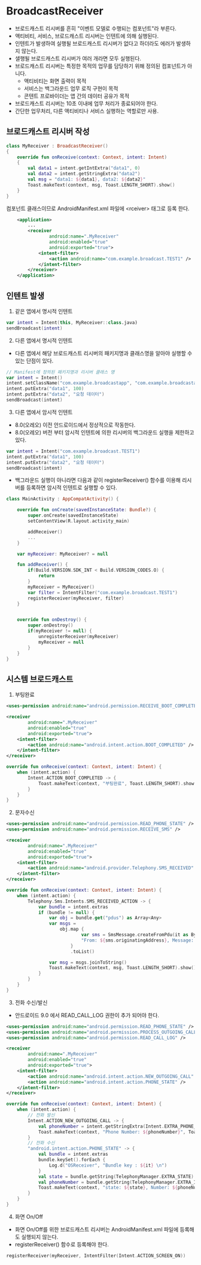 # BroadcastReceiver
- 브로드캐스트 리시버를 흔히 "이벤트 모델로 수행되는 컴포넌트"라 부른다.
- 액티비티, 서비스, 브로드캐스트 리시버는 인텐트에 의해 실행된다.
- 인텐트가 발생하여 실행될 브로드캐스트 리시버가 없다고 하더라도 에러가 발생하지 않는다.
- 샐행될 브로드캐스트 리시버가 여러 개라면 모두 실행된다.
- 브로드캐스트 리시버는 특정한 목적의 업무를 담당하기 위해 정의된 컴포넌트가 아니다.
    * 액티비티는 화면 출력이 목적
    * 서비스는 백그라운드 업무 로직 구현이 목적
    * 콘텐트 프로바이더는 앱 간의 데이터 공유가 목적
- 브로드캐스트 리시버는 10초 이내에 업무 처리가 종료되어야 한다.
- 간단한 업무처리, 다른 액티비티나 서비스 실행하는 역할로만 사용.

## 브로드캐스트 리시버 작성

```kotlin
class MyReceiver : BroadcastReceiver() 
{
    override fun onReceive(context: Context, intent: Intent) 
    {
        val data1 = intent.getIntExtra("data1", 0)
        val data2 = intent.getStringExtra("data2")
        val msg = "data1: ${data1}, data2: ${data2}"
        Toast.makeText(context, msg, Toast.LENGTH_SHORT).show()
    }
}
```

컴포넌트 클래스이므로 AndroidManifest.xml 파일에 \<rceiver> 태그로 등록 한다.

```xml
    <application>
        ...
        <receiver
                android:name=".MyReceiver"
                android:enabled="true"
                android:exported="true">
            <intent-filter>
                <action android:name="com.example.broadcast.TEST1" />
            </intent-filter>
        </receiver>
    </application>

```

## 인텐트 발생

1. 같은 앱에서 명시적 인텐트
```kotlin
var intent = Intent(this, MyReceiver::class.java)
sendBroadcast(intent)
```

2. 다른 앱에서 명시적 인텐트
- 다른 앱에서 해당 브로드캐스트 리시버의 패키지명과 클래스명을 알아야 실행할 수 있는 단점이 있다.
```kotlin
// Manifest에 정의된 패키지명과 리시버 클래스 명
var intent = Intent()
intent.setClassName("com.example.broadcastapp", "com.example.broadcastapp.MyReceiver")
intent.putExtra("data1", 100)
intent.putExtra("data2", "요청 데이터")
sendBroadcast(intent)
```

3. 다른 앱에서 암시적 인텐트
- 8.0(오레오) 이전 안드로이드에서 정상적으로 작동한다.
- 8.0(오레오) 버전 부터 암시적 인텐트에 의한 리시버의 백그라운드 실행을 제한하고 있다.
```kotlin
var intent = Intent("com.example.broadcast.TEST1")
intent.putExtra("data1", 100)
intent.putExtra("data2", "요청 데이터")
sendBroadcast(intent)
```

- 백그라운드 실행이 아니라면 다음과 같이 registerReceiver() 함수를 이용해 리시버를 등록하면 암시적 인텐트로 실행할 수 있다.
```kotlin
class MainActivity : AppCompatActivity() {

    override fun onCreate(savedInstanceState: Bundle?) {
        super.onCreate(savedInstanceState)
        setContentView(R.layout.activity_main)

        addReceiver()
        ...
    }

    var myReceiver: MyReceiver? = null

    fun addReceiver() {
        if(Build.VERSION.SDK_INT < Build.VERSION_CODES.O) {
            return
        }
        myReceiver = MyReceiver()
        var filter = IntentFilter("com.example.broadcast.TEST1")
        registerReceiver(myReceiver, filter)
    }


    override fun onDestroy() {
        super.onDestroy()
        if(myReceiver != null) {
            unregisterReceiver(myReceiver)
            myReceiver = null
        }
    }
}
```

## 시스템 브로드캐스트

1. 부팅완료
```xml
<uses-permission android:name="android.permission.RECEIVE_BOOT_COMPLETED"/>

<receiver
        android:name=".MyReceiver"
        android:enabled="true"
        android:exported="true">
    <intent-filter>
        <action android:name="android.intent.action.BOOT_COMPLETED" />
    </intent-filter>
</receiver>
```

```kotlin
override fun onReceive(context: Context, intent: Intent) {
    when (intent.action) {
        Intent.ACTION_BOOT_COMPLETED -> {
            Toast.makeText(context, "부팅완료", Toast.LENGTH_SHORT).show()
        }
    }
}
```


2. 문자수신

```xml
<uses-permission android:name="android.permission.READ_PHONE_STATE" />
<uses-permission android:name="android.permission.RECEIVE_SMS" />

<receiver
        android:name=".MyReceiver"
        android:enabled="true"
        android:exported="true">
    <intent-filter>
        <action android:name="android.provider.Telephony.SMS_RECEIVED" />
    </intent-filter>
</receiver>

```
```kotlin
override fun onReceive(context: Context, intent: Intent) {
    when (intent.action) {
        Telephony.Sms.Intents.SMS_RECEIVED_ACTION -> {
            var bundle = intent.extras
            if (bundle != null) {
                var obj = bundle.get("pdus") as Array<Any>
                var msgs =
                    obj.map {
                            var sms = SmsMessage.createFromPdu(it as ByteArray)
                            "From: ${sms.originatingAddress}, Message: ${sms.messageBody}"
                        }
                        .toList()

                var msg = msgs.joinToString()
                Toast.makeText(context, msg, Toast.LENGTH_SHORT).show()
            }
        }
    }
}
```


3. 전화 수신/발신
- 안드로이드 9.0 에서 READ_CALL_LOG 권한이 추가 되어야 한다.

```xml
<uses-permission android:name="android.permission.READ_PHONE_STATE" />
<uses-permission android:name="android.permission.PROCESS_OUTGOING_CALLS" />
<uses-permission android:name="android.permission.READ_CALL_LOG" />

<receiver
        android:name=".MyReceiver"
        android:enabled="true"
        android:exported="true">
    <intent-filter>
        <action android:name="android.intent.action.NEW_OUTGOING_CALL" />
        <action android:name="android.intent.action.PHONE_STATE" />
    </intent-filter>
</receiver>
```

```kotlin
override fun onReceive(context: Context, intent: Intent) {
    when (intent.action) {
        // 전화 발신
        Intent.ACTION_NEW_OUTGOING_CALL -> {
            val phoneNumber = intent.getStringExtra(Intent.EXTRA_PHONE_NUMBER)
            Toast.makeText(context, "Phone Number: ${phoneNumber}", Toast.LENGTH_SHORT).show()
        }
        // 전화 수신
        "android.intent.action.PHONE_STATE" -> {
            val bundle = intent.extras
            bundle.keySet().forEach {
                Log.d("OSReceiver", "Bundle key : ${it} \n")
            }
            val state = bundle.getString(TelephonyManager.EXTRA_STATE)
            val phoneNumber = bundle.getString(TelephonyManager.EXTRA_INCOMING_NUMBER)
            Toast.makeText(context, "state: ${state}, Number: ${phoneNumber}", Toast.LENGTH_SHORT).show()
        }
    }
}
```

4. 화면 On/Off
- 화면 On/Off를 위한 브로드캐스트 리시버는 AndroidManifest.xml 파일에 등록해도 실행되지 않는다.
- registerReceiver() 함수로 등록해야 한다.

```kotlin
registerReceiver(myReceiver, IntentFilter(Intent.ACTION_SCREEN_ON))
```